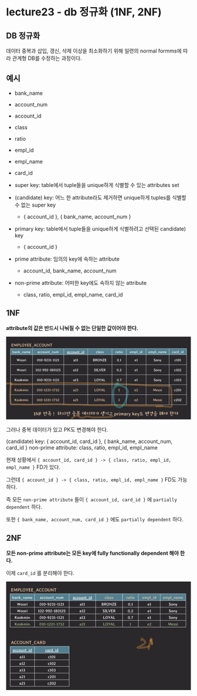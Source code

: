 # lecture23 - db 정규화 (1NF, 2NF)

## DB 정규화

데이터 중복과 삽입, 갱신, 삭제 이상을 최소화하기 위해 일련의 normal formms에 따라 관계형 DB를 수정하는 과정이다.

## 예시

- bank_name
- account_num
- account_id
- class
- ratio
- empl_id
- empl_name
- card_id

- super key: table에서 tuple들을 unique하게 식별할 수 있는 attributes set
- (candidate) key: 어느 한 attribute라도 제거하면 unique하게 tuples를 식별할 수 없는 super key
  - { account_id }, { bank_name, account_num }
- primary key: table에서 tuple들을 unique하게 식별하려고 선택된 candidate) key
  - { account_id }
- prime attribute: 임의의 key에 속하는 attribute
  - account_id, bank_name, account_num
- non-prime attribute: 어떠한 key에도 속하지 않는 attribute
  - class, ratio, empl_id, empl_name, card_id

## 1NF

**attribute의 값은 반드시 나눠질 수 없는 단일한 값이어야 한다.**

![alt text](1NF.png)

그러나 중복 데이터가 있고 PK도 변경해야 한다.

(candidate) key: { account_id, card_id }, { bank_name, account_num, card_id }
non-prime attribute: class, ratio, empl_id, empl_name

현재 상황에서 `{ account_id, card_id } -> { class, ratio, empl_id, empl_name }` FD가 있다.

그런데 `{ account_id } -> { class, ratio, empl_id, empl_name }` FD도 가능하다.

즉 모든 `non-prime attribute` 들이 `{ account_id, card_id }` 에 `partially dependent` 하다.

또한 `{ bank_name, account_num, card_id }` 에도 `partially dependent` 하다.

## 2NF

**모든 non-prime attribute는 모든 key에 fully functionally dependent 해야 한다.**

이제 `card_id` 를 분리해야 한다.

![alt text](2NF.png)
